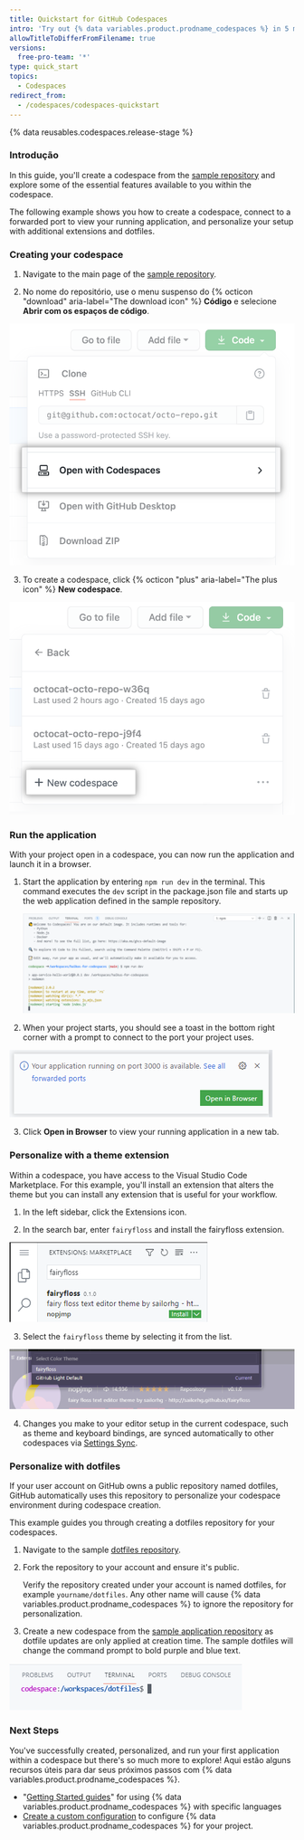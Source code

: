 ```yaml
---
title: Quickstart for GitHub Codespaces
intro: 'Try out {% data variables.product.prodname_codespaces %} in 5 minutes or less.'
allowTitleToDifferFromFilename: true
versions:
  free-pro-team: '*'
type: quick_start
topics:
  - Codespaces
redirect_from:
  - /codespaces/codespaces-quickstart
---
```


{% data reusables.codespaces.release-stage %}

### Introdução

In this guide, you'll create a codespace from the [sample repository](https://github.com/2percentsilk/haikus-for-codespaces) and explore some of the essential features available to you within the codespace.

The following example shows you how to create a codespace, connect to a forwarded port to view your running application, and personalize your setup with additional extensions and dotfiles.

### Creating your codespace

1. Navigate to the main page of the [sample repository](https://github.com/2percentsilk/haikus-for-codespaces).

2. No nome do repositório, use o menu suspenso do {% octicon "download" aria-label="The download icon" %} **Código** e selecione **Abrir com os espaços de código**.

  ![Botão de abrir com codespaces](/assets/images/help/codespaces/open-with-codespaces-button.png)

3. To create a codespace, click {% octicon "plus" aria-label="The plus icon" %} **New codespace**.

  ![Botão de codespace novo](/assets/images/help/codespaces/new-codespace-button.png)

### Run the application

With your project open in a codespace, you can now run the application and launch it in a browser.

1. Start the application by entering `npm run dev` in the terminal. This command executes the `dev` script in the package.json file and starts up the web application defined in the sample repository.

   ![npm run dev in terminal](/assets/images/help/codespaces/codespaces-npm-run-dev.png)

2. When your project starts, you should see a toast in the bottom right corner with a prompt to connect to the port your project uses.

  ![Port forwarding toast](/assets/images/help/codespaces/quickstart-port-toast.png)

3. Click **Open in Browser** to view your running application in a new tab.

### Personalize with a theme extension

Within a codespace, you have access to the Visual Studio Code Marketplace. For this example, you'll install an extension that alters the theme but you can install any extension that is useful for your workflow.

1. In the left sidebar, click the Extensions icon.

2.  In the search bar, enter `fairyfloss` and install the fairyfloss extension.

  ![Add an extension](/assets/images/help/codespaces/add-extension.png)

3. Select the `fairyfloss` theme by selecting it from the list.

  ![Select the fairyfloss theme](/assets/images/help/codespaces/fairyfloss.png)

4. Changes you make to your editor setup in the current codespace, such as theme and keyboard bindings, are synced automatically to other codespaces via [Settings Sync](https://code.visualstudio.com/docs/editor/settings-sync).

### Personalize with dotfiles

If your user account on GitHub owns a public repository named dotfiles, GitHub automatically uses this repository to personalize your codespace environment during codespace creation.

This example guides you through creating a dotfiles repository for your codespaces.

1. Navigate to the sample [dotfiles repository](https://github.com/aw-test-93/dotfiles/).

2. Fork the repository to your account and ensure it's public.

   Verify the repository created under your account is named dotfiles, for example `yourname/dotfiles`. Any other name will cause {% data variables.product.prodname_codespaces %} to ignore the repository for personalization.

3. Create a new codespace from the [sample application repository](https://github.com/2percentsilk/haikus-for-codespaces) as dotfile updates are only applied at creation time. The sample dotfiles will change the command prompt to bold purple and blue text.

  ![Custom command prompt](/assets/images/help/codespaces/custom-prompt.png)

### Next Steps

You've successfully created, personalized, and run your first application within a codespace but there's so much more to explore! Aqui estão alguns recursos úteis para dar seus próximos passos com {% data variables.product.prodname_codespaces %}.
  - "[Getting Started guides](/codespaces/getting-started-with-codespaces)" for using {% data variables.product.prodname_codespaces %} with specific languages
  - [Create a custom configuration](/codespaces/setting-up-your-codespace/configuring-codespaces-for-your-project) to configure {% data variables.product.prodname_codespaces %} for your project.
